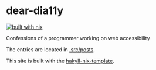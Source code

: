 # dear-dia11y

[![built with nix](https://builtwithnix.org/badge.svg)](https://builtwithnix.org)

Confessions of a programmer working on web accessibility

The entries are located in [.src/posts](./src/posts).

This site is built with the
[hakyll-nix-template](https://github.com/rpearce/hakyll-nix-template/).
